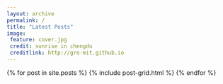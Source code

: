 ```yaml
---
layout: archive
permalink: /
title: "Latest Posts"
image:
 feature: cover.jpg
 credit: sunrise in chengdu
 creditlink: http://gro-mit.github.io
---
```

<meta property="wb:webmaster" content="46652857fa6649bc" />
<div class="tiles">
{% for post in site.posts %}
	{% include post-grid.html %}
{% endfor %}
</div><!-- /.tiles -->
